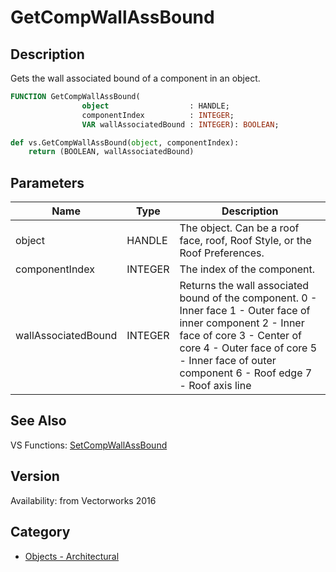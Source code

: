 # GetCompWallAssBound

## Description
Gets the wall associated bound of a component in an object.

```pascal
FUNCTION GetCompWallAssBound(
				object                  : HANDLE;
				componentIndex          : INTEGER;
				VAR wallAssociatedBound : INTEGER): BOOLEAN;
```

```python
def vs.GetCompWallAssBound(object, componentIndex):
    return (BOOLEAN, wallAssociatedBound)
```

## Parameters
|Name|Type|Description|
|---|---|---|
|object|HANDLE|The object. Can be a roof face, roof, Roof Style, or the Roof Preferences.|
|componentIndex|INTEGER|The index of the component.|
|wallAssociatedBound|INTEGER|Returns the wall associated bound of the component.  0 - Inner face 1 - Outer face of inner component 2 - Inner face of core 3 - Center of core 4 - Outer face of core 5 - Inner face of outer component 6 - Roof edge 7 - Roof axis line|

## See Also
VS Functions:
[SetCompWallAssBound](SetCompWallAssBound.md)

## Version
Availability: from Vectorworks 2016

## Category
* [Objects - Architectural](../Categories/Objects%20-%20Architectural.md)
